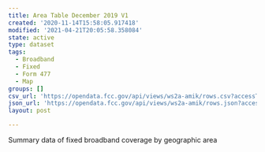 ```yaml
---
title: Area Table December 2019 V1
created: '2020-11-14T15:58:05.917418'
modified: '2021-04-21T20:05:58.358084'
state: active
type: dataset
tags:
  - Broadband
  - Fixed
  - Form 477
  - Map
groups: []
csv_url: 'https://opendata.fcc.gov/api/views/ws2a-amik/rows.csv?accessType=DOWNLOAD'
json_url: 'https://opendata.fcc.gov/api/views/ws2a-amik/rows.json?accessType=DOWNLOAD'
layout: post

---
```

Summary data of fixed broadband coverage by geographic area
